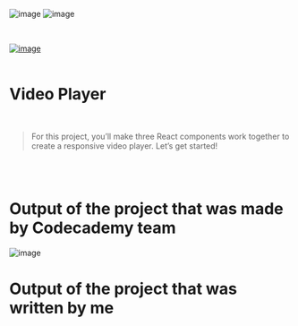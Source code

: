 ![image](https://img.shields.io/badge/JavaScript-black?style=for-the-badge&logo=javascript)  ![image](https://img.shields.io/badge/ReactJS-black?style=for-the-badge&logo=react)

<br>

[![image](https://user-images.githubusercontent.com/82598726/175697552-f960b057-9e97-4c3e-a3e2-f2b5f7876de9.png)](https://www.codecademy.com/courses/react-101/lessons/the-state-hook/exercises/arrays-in-state)
<br><br>

# Video Player

<br>

> For this project, you’ll make three React components work together to create a responsive video player. Let’s get started!

<br><br>

# Output of the project that was made by Codecademy team

![image](https://user-images.githubusercontent.com/82598726/175792996-7c2f24a1-dcc0-4f21-853b-03be5e142320.png)

# Output of the project that was written by me
